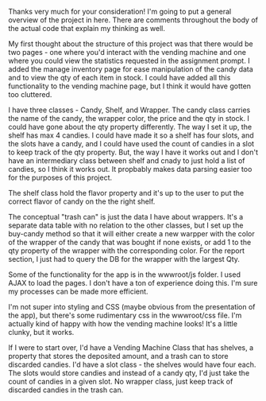 Thanks very much for your consideration! I'm going to put a general overview of the project in here. There are comments throughout the body of the actual code that explain my thinking as well.

My first thought about the structure of this project was that there would be two pages - one where you'd interact with the vending machine and one where you could view the statistics requested in the assignment prompt. I added the manage inventory page for ease manipulation of the candy data and to view the qty of each item in stock. I could have added all this functionality to the vending machine page, but I think it would have gotten too cluttered.

I have three classes - Candy, Shelf, and Wrapper. The candy class carries the name of the candy, the wrapper color, the price and the qty in stock. I could have gone about the qty property differently. The way I set it up, the shelf has max 4 candies. I could have made it so a shelf has four slots, and the slots have a candy, and I could have used the count of candies in a slot to keep track of the qty property. But, the way I have it works out and I don't have an intermediary class between shelf and cnady to just hold a list of candies, so I think it works out. It propbably makes data parsing easier too for the purposes of this project.

The shelf class hold the flavor property and it's up to the user to put the correct flavor of candy on the the right shelf. 

The conceptual "trash can" is just the data I have about wrappers. It's a separate data table with no relation to the other classes, but I set up the buy-candy method so that it will either create a new warpper with the color of the wrapper of the candy that was bought if none exists, or add 1 to the qty property of the wrapper with the corresponding color. For the report section, I just had to query the DB for the wrapper with the largest Qty.

Some of the functionality for the app is in the wwwroot/js folder. I used AJAX to load the pages. I don't have a ton of experience doing this. I'm sure my processes can be made more efficient.

I'm not super into styling and CSS (maybe obvious from the presentation of the app), but there's some rudimentary css in the wwwroot/css file. I'm actually kind of happy with how the vending machine looks! It's a little clunky, but it works.

If I were to start over, I'd have a Vending Machine Class that has shelves, a property that stores the deposited amount, and a trash can to store discarded candies. I'd have a slot class - the shelves would have four each. The slots would store candies and instead of a candy qty, I'd just take the count of candies in a given slot. No wrapper class, just keep track of discarded candies in the trash can.

